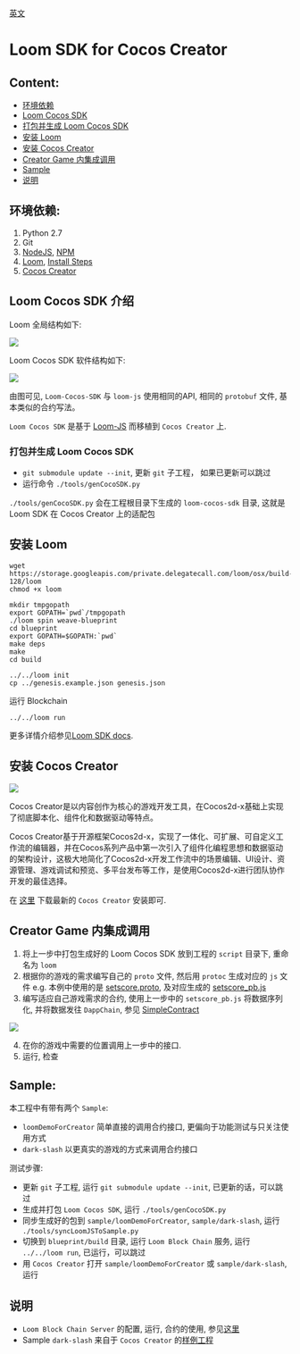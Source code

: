 [英文](https://github.com/Cocos-BCX/cocos-sdk/blob/master/readme.md)

# Loom SDK for Cocos Creator

## Content:

 * [环境依赖](#环境依赖)
 * [Loom Cocos SDK](#loom-cocos-sdk-介绍)
 * [打包并生成 Loom Cocos SDK](#打包并生成-loom-cocos-sdk)
 * [安装 Loom](#安装-loom)
 * [安装 Cocos Creator](#安装-cocos-creator)
 * [Creator Game 内集成调用](#creator-game-内集成调用)
 * [Sample](#sample)
 * [说明](#说明)


## 环境依赖:

1. Python 2.7
2. Git
3. [NodeJS](https://nodejs.org/en/), [NPM](https://www.npmjs.com/get-npm)
4. [Loom](https://loomx.io/), [Install Steps](https://loomx.io/developers/docs/en/prereqs.html)
5. [Cocos Creator](http://www.cocos.com/creator)


## Loom Cocos SDK 介绍

Loom 全局结构如下:

![](https://github.com/Cocos-BCX/cocos-sdk/blob/master/images/Loom-Cocos-SDK.png)

Loom Cocos SDK 软件结构如下:

![](https://github.com/Cocos-BCX/cocos-sdk/blob/master/images/loom-cocos-sdk-struct.png)

由图可见, `Loom-Cocos-SDK` 与 `loom-js` 使用相同的API, 相同的 `protobuf` 文件, 基本类似的合约写法。

`Loom Cocos SDK` 是基于 [Loom-JS](https://github.com/loomnetwork/loom-js/) 而移植到 `Cocos Creator` 上.

### 打包并生成 Loom Cocos SDK

* `git submodule update --init`, 更新 `git` 子工程， 如果已更新可以跳过
* 运行命令 `./tools/genCocoSDK.py`

`./tools/genCocoSDK.py` 会在工程根目录下生成的 `loom-cocos-sdk` 目录, 这就是 Loom SDK 在 Cocos Creator 上的适配包

## 安装 Loom

```
wget https://storage.googleapis.com/private.delegatecall.com/loom/osx/build-128/loom
chmod +x loom

mkdir tmpgopath
export GOPATH=`pwd`/tmpgopath
./loom spin weave-blueprint
cd blueprint
export GOPATH=$GOPATH:`pwd`
make deps
make
cd build

../../loom init
cp ../genesis.example.json genesis.json
```

运行 Blockchain

```
../../loom run
```

更多详情介绍参见[Loom SDK docs](https://loomx.io/developers/docs/en/prereqs.html).


## 安装 Cocos Creator

![](http://www.cocos2d-x.org/s/images/creator_192.png)

Cocos Creator是以内容创作为核心的游戏开发工具，在Cocos2d-x基础上实现了彻底脚本化、组件化和数据驱动等特点。

Cocos Creator基于开源框架Cocos2d-x，实现了一体化、可扩展、可自定义工作流的编辑器，并在Cocos系列产品中第一次引入了组件化编程思想和数据驱动的架构设计，这极大地简化了Cocos2d-x开发工作流中的场景编辑、UI设计、资源管理、游戏调试和预览、多平台发布等工作，是使用Cocos2d-x进行团队协作开发的最佳选择。

在 [这里](http://www.cocos.com/creator) 下载最新的 `Cocos Creator` 安装即可.


## Creator Game 内集成调用

1. 将上一步中打包生成好的 Loom Cocos SDK 放到工程的 `script` 目录下, 重命名为 `loom`
2. 根据你的游戏的需求编写自己的 `proto` 文件, 然后用 `protoc` 生成对应的 `js` 文件
  e.g. 本例中使用的是 [setscore.proto](https://github.com/loomnetwork/phaser-sdk-demo/blob/master/src/assets/protobuff/setscore.proto), 及对应生成的 [setscore_pb.js](https://github.com/loomnetwork/phaser-sdk-demo/blob/master/src/assets/protobuff/setscore_pb.js)
3. 编写适应自己游戏需求的合约, 使用上一步中的 `setscore_pb.js` 将数据序列化, 并将数据发往 `DappChain`, 参见  [SimpleContract](https://github.com/loomnetwork/phaser-sdk-demo/blob/master/src/SimpleContract.js)

![](https://github.com/Cocos-BCX/cocos-sdk/blob/master/images/script_loom_folder.png)

4. 在你的游戏中需要的位置调用上一步中的接口.
5. 运行, 检查

## Sample:

本工程中有带有两个 `Sample`:
* `loomDemoForCreator` 简单直接的调用合约接口, 更偏向于功能测试与只关注使用方式
* `dark-slash` 以更真实的游戏的方式来调用合约接口

测试步骤:

* 更新 `git` 子工程, 运行 `git submodule update --init`, 已更新的话，可以跳过
* 生成并打包 `Loom Cocos SDK`, 运行 `./tools/genCocoSDK.py`
* 同步生成好的包到 `sample/loomDemoForCreator`, `sample/dark-slash`, 运行 `./tools/syncLoomJSToSample.py`
* 切换到 `blueprint/build` 目录, 运行 `Loom Block Chain` 服务, 运行 `../../loom run`, 已运行，可以跳过
* 用 `Cocos Creator` 打开 `sample/loomDemoForCreator` 或 `sample/dark-slash`, 运行

## 说明

* `Loom Block Chain Server` 的配置, 运行, 合约的使用, 参见[这里](https://loomx.io/developers/docs/en/prereqs.html)
* Sample `dark-slash` 来自于 `Cocos Creator` 的[样例工程](https://github.com/cocos-creator/tutorial-dark-slash)


